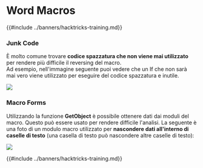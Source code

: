# Word Macros

{{#include ../banners/hacktricks-training.md}}

### Junk Code

È molto comune trovare **codice spazzatura che non viene mai utilizzato** per rendere più difficile il reversing del macro.\
Ad esempio, nell'immagine seguente puoi vedere che un If che non sarà mai vero viene utilizzato per eseguire del codice spazzatura e inutile.

![](<../images/image (369).png>)

### Macro Forms

Utilizzando la funzione **GetObject** è possibile ottenere dati dai moduli del macro. Questo può essere usato per rendere difficile l'analisi. La seguente è una foto di un modulo macro utilizzato per **nascondere dati all'interno di caselle di testo** (una casella di testo può nascondere altre caselle di testo):

![](<../images/image (344).png>)

{{#include ../banners/hacktricks-training.md}}
